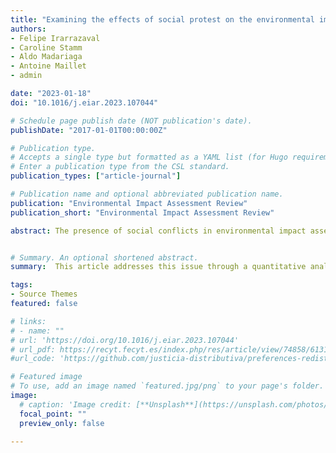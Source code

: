 ```yaml
---
title: "Examining the effects of social protest on the environmental impact assessment process in Chile"
authors:
- Felipe Irarrazaval
- Caroline Stamm
- Aldo Madariaga
- Antoine Maillet
- admin

date: "2023-01-18"
doi: "10.1016/j.eiar.2023.107044"

# Schedule page publish date (NOT publication's date).
publishDate: "2017-01-01T00:00:00Z"

# Publication type.
# Accepts a single type but formatted as a YAML list (for Hugo requirements).
# Enter a publication type from the CSL standard.
publication_types: ["article-journal"]

# Publication name and optional abbreviated publication name.
publication: "Environmental Impact Assessment Review"
publication_short: "Environmental Impact Assessment Review"

abstract: The presence of social conflicts in environmental impact assessment (EIA) is well recognized. However, it remains unclear how social conflicts impact the EIA process beyond specific case study or the examination of small samples. This article addresses this issue through a quantitative analysis of the projects submitted for EIA in Chile between 2009 and 2019, unpacking how the presence of social protest affects the qualification granted by public services and the time elapsed between when the project is presented and finally receives qualification. Our results suggest that social protests have a significant effect on the time elapsed before receiving qualification, particularly for smaller projects. Following an extensive review of the literature and public documents, it is likely that social protest usually operates alongside observations raised by local communities during public consultation, and consequently, projects take longer in addressing those observations. In addition, our results suggest that the presence of social protest does not influence the qualification of the project. However, there is a relationship when social protest is examined in interaction to the productive sector, in which energy projects that face social protest are more likely to be rejected compared to mining or other economic sectors.


# Summary. An optional shortened abstract.
summary:  This article addresses this issue through a quantitative analysis of the projects submitted for EIA in Chile between 2009 and 2019, unpacking how the presence of social protest affects the qualification granted by public services and the time elapsed between when the project is presented and finally receives qualification.

tags:
- Source Themes
featured: false

# links:
# - name: ""
# url: 'https://doi.org/10.1016/j.eiar.2023.107044'
# url_pdf: https://recyt.fecyt.es/index.php/res/article/view/74858/61314
#url_code: 'https://github.com/justicia-distributiva/preferences-redistribution-LA'

# Featured image
# To use, add an image named `featured.jpg/png` to your page's folder. 
image:
  # caption: 'Image credit: [**Unsplash**](https://unsplash.com/photos/jdD8gXaTZsc)'
  focal_point: ""
  preview_only: false
  
---
```

